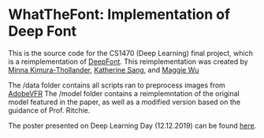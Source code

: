 # WhatTheFont: Implementation of Deep Font


This is the source code for the CS1470 (Deep Learning) final project, which is a reimplementation of 
[DeepFont](https://arxiv.org/pdf/1507.03196.pdf). This reimplementation was created by [Minna Kimura-Thollander](https://github.com/minnakt), [Katherine Sang](https://github.com/artset), and [Maggie Wu](https://github.com/maggie1059)

The /data folder contains all scripts ran to preprocess images from [AdobeVFR](https://www.dropbox.com/sh/o320sowg790cxpe/AADDmdwQ08GbciWnaC20oAmna?dl=0)
The /model folder contains a reimplemntation of the original model featured in the paper, as well as a modified version based on the guidance of Prof. Ritchie.

The poster presented on Deep Learning Day (12.12.2019) can be found [here](https://github.com/artset/WhatTheFont/blob/master/12.11_poster.pdf).
